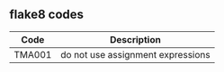 ## flake8 codes

| Code   | Description                       |
|--------|-----------------------------------|
| TMA001 | do not use assignment expressions |